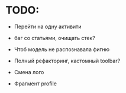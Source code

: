 # TODO:

- Перейти на одну активити
- баг cо статьями, очищать стек?
- Чтоб модель не распознавала фигню
- Полный рефакторинг, кастомный toolbar? 

- Смена лого
- Фрагмент profile